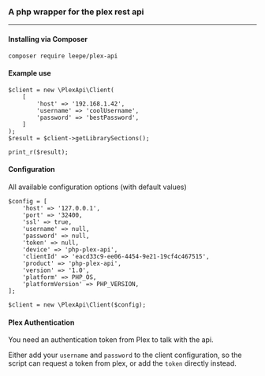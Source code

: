 ### A php wrapper for the plex rest api
___

#### Installing via Composer
`composer require leepe/plex-api`

#### Example use
```
$client = new \PlexApi\Client(
    [
        'host' => '192.168.1.42',
        'username' => 'coolUsername',
        'password' => 'bestPassword',
    ]
);
$result = $client->getLibrarySections();

print_r($result);
```

#### Configuration
All available configuration options (with default values)
```
$config = [
    'host' => '127.0.0.1',
    'port' => '32400,
    'ssl' => true,
    'username' => null,
    'password' => null,
    'token' => null,
    'device' => 'php-plex-api',
    'clientId' => 'eacd33c9-ee06-4454-9e21-19cf4c467515',
    'product' => 'php-plex-api',
    'version' => '1.0',
    'platform' => PHP_OS,
    'platformVersion' => PHP_VERSION,
];

$client = new \PlexApi\Client($config);
```
#### Plex Authentication
You need an authentication token from Plex to talk with the api. 

Either add your `username` and `password` to the client configuration, so the script can request a token from plex, or add the `token` directly instead.